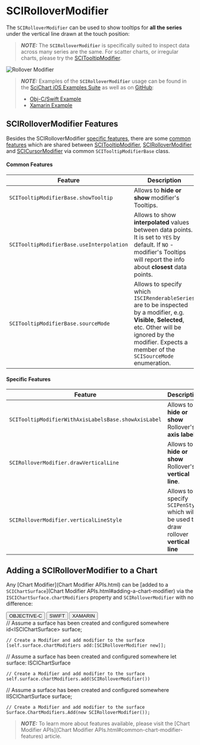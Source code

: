 # SCIRolloverModifier
The `SCIRolloverModifier` can be used to show tooltips for **all the series** under the vertical line drawn at the touch position:

> **_NOTE:_** The **`SCIRolloverModifier`** is specifically suited to inspect data across many series are the same. For scatter charts, or irregular charts, please try the [SCITooltipModifier](interactivity---scitooltipmodifier.html).

![Rollover Modifier](img/modifiers-2d/rollover-modifier-example.png)

> **_NOTE:_** Examples of the **`SCIRolloverModifier`** usage can be found in the [SciChart iOS Examples Suite](https://www.scichart.com/examples/ios-chart/) as well as on [GitHub](https://github.com/ABTSoftware/SciChart.iOS.Examples):
> 
> - [Obj-C/Swift Example](https://www.scichart.com/example/ios-chart/ios-chart-tooltips-using-rollovermodifier/)
> - [Xamarin Example](https://www.scichart.com/example/xamarin-chart/xamarin-chart-using-rollovermodifier-tooltips-example/)

## SCIRolloverModifier Features
Besides the SCIRolloverModifier [specific features](#specific-features), there are some [common features](#common-features) which are shared between [SCITooltipModifier](interactivity---scitooltipmodifier.html), [SCIRolloverModifier](interactivity---scirollovermodifier.html) and [SCICursorModifier](interactivity---scicursormodifier.html) via common `SCITooltipModifierBase` class.

#### Common Features

| **Feature**                               | **Description**                                                                                                                                                 |
| ----------------------------------------- | --------------------------------------------------------------------------------------------------------------------------------------------------------------- |
| `SCITooltipModifierBase.showTooltip`      | Allows to **hide or show** modifier's Tooltips.                                                                                                                 |
| `SCITooltipModifierBase.useInterpolation` | Allows to show **interpolated** values between data points. It is set to `YES` by default. If `NO` - modifier's Tooltips will report the info about **closest** data points. |
| `SCITooltipModifierBase.sourceMode`       | Allows to specify which `ISCIRenderableSeries` are to be inspected by a modifier, e.g. **Visible**, **Selected**, etc. Other will be ignored by the modifier. Expects a member of the `SCISourceMode` enumeration. |

#### Specific Features

| **Feature**                                          | **Description**                                                                       |
| ---------------------------------------------------- | ------------------------------------------------------------------------------------- |
| `SCITooltipModifierWithAxisLabelsBase.showAxisLabel` | Allows to **hide or show** Rollover's **axis label**                                  |
| `SCIRolloverModifier.drawVerticalLine`               | Allows to **hide or show** Rollover's **vertical line**.                              |
| `SCIRolloverModifier.verticalLineStyle`              | Allows to specify `SCIPenStyle` which will be used to draw rollover **vertical line** |

## Adding a SCIRolloverModifier to a Chart
Any [Chart Modifier](Chart Modifier APIs.html) can be [added to a `SCIChartSurface`](Chart Modifier APIs.html#adding-a-chart-modifier) via the `ISCIChartSurface.chartModifiers` property and `SCIRolloverModifier` with no difference:

<div class="code-snippet-tabs">
  <button class="code-snippet-tab" onclick="showCodeFor(event, 'objectivec')">OBJECTIVE-C</button>
  <button class="code-snippet-tab" onclick="showCodeFor(event, 'swift')">SWIFT</button>
  <button class="code-snippet-tab" onclick="showCodeFor(event, 'cs')">XAMARIN</button>
</div>
<div class="code-snippet" id="objectivec">
    // Assume a surface has been created and configured somewhere
    id&lt;ISCIChartSurface&gt; surface;

    // Create a Modifier and add modifier to the surface
    [self.surface.chartModifiers add:[SCIRolloverModifier new]];
</div>
<div class="code-snippet" id="swift">
    // Assume a surface has been created and configured somewhere
    let surface: ISCIChartSurface

    // Create a Modifier and add modifier to the surface
    self.surface.chartModifiers.add(SCIRolloverModifier())
</div>
<div class="code-snippet" id="cs">
    // Assume a surface has been created and configured somewhere
    IISCIChartSurface surface;

    // Create a Modifier and add modifier to the surface
    Surface.ChartModifiers.Add(new SCIRolloverModifier());
</div>

> **_NOTE:_** To learn more about features available, please visit the [Chart Modifier APIs](Chart Modifier APIs.html#common-chart-modifier-features) article.
